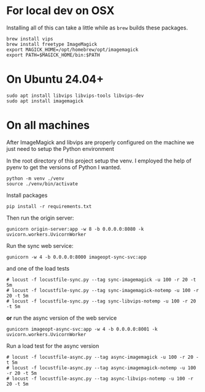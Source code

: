 # For local dev on OSX
Installing all of this can take a little while as `brew` builds these packages.

```
brew install vips
brew install freetype ImageMagick
export MAGICK_HOME=/opt/homebrew/opt/imagemagick
export PATH=$MAGICK_HOME/bin:$PATH
```

# On Ubuntu 24.04+

```
sudo apt install libvips libvips-tools libvips-dev
sudo apt install imagemagick
```

# On all machines
After ImageMagick and libvips are properly configured on the machine we just need to setup
the Python environment

In the root directory of this project setup the venv. I employed the help of pyenv to get the versions of Python I wanted.
```
python -m venv ./venv
source ./venv/bin/activate
```

Install packages
```
pip install -r requirements.txt
```

Then run the origin server:
```
gunicorn origin-server:app -w 8 -b 0.0.0.0:8080 -k uvicorn.workers.UvicornWorker
```

Run the sync web service:
```
gunicorn -w 4 -b 0.0.0.0:8000 imageopt-sync-svc:app
```

and one of the load tests
```
# locust -f locustfile-sync.py --tag sync-imagemagick -u 100 -r 20 -t 5m
# locust -f locustfile-sync.py --tag sync-imagemagick-notemp -u 100 -r 20 -t 5m
# locust -f locustfile-sync.py --tag sync-libvips-notemp -u 100 -r 20 -t 5m
```

**or** run the async version of the web service
```
gunicorn imageopt-async-svc:app -w 4 -b 0.0.0.0:8001 -k uvicorn.workers.UvicornWorker
```

Run a load test for the async version
```
# locust -f locustfile-async.py --tag async-imagemagick -u 100 -r 20 -t 5m
# locust -f locustfile-async.py --tag async-imagemagick-notemp -u 100 -r 20 -t 5m
# locust -f locustfile-async.py --tag async-libvips-notemp -u 100 -r 20 -t 5m
```
